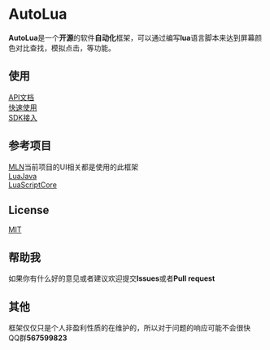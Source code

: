 # AutoLua
**AutoLua**是一个**开源**的软件**自动化**框架，可以通过编写**lua**语言脚本来达到屏幕颜色对比查找，模拟点击，等功能。  

## 使用
[API文档](docs/api/README.md)  
[快速使用](docs/fastUsage/README.md)  
[SDK接入](docs/sdk_switch.md)  


## 参考项目
[MLN](https://github.com/lizhizhuanshu/MLN)当前项目的UI相关都是使用的此框架  
[LuaJava](https://github.com/jasonsantos/luajava)  
[LuaScriptCore](https://github.com/vimfung/LuaScriptCore)  

## License
[MIT](LICENSE)

## 帮助我
如果你有什么好的意见或者建议欢迎提交**Issues**或者**Pull request**

## 其他
框架仅仅只是个人非盈利性质的在维护的，所以对于问题的响应可能不会很快  
QQ群**567599823**

